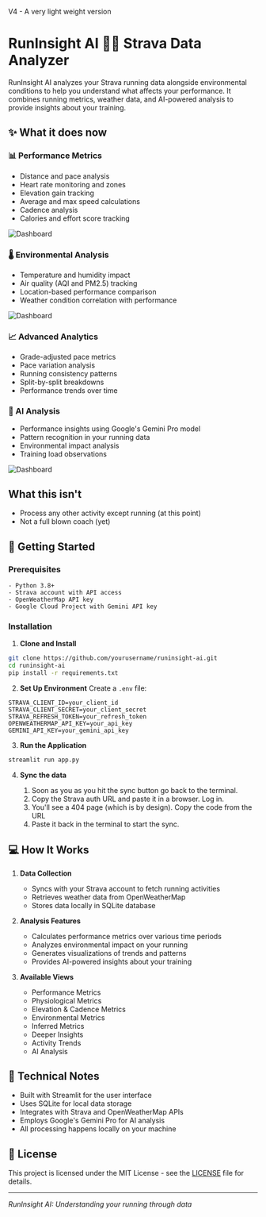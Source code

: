 V4 - A very light weight version

# RunInsight AI 🏃‍♂️ Strava Data Analyzer

RunInsight AI analyzes your Strava running data alongside environmental conditions to help you understand what affects your performance. It combines running metrics, weather data, and AI-powered analysis to provide insights about your training.

## ✨ What it does now

### 📊 Performance Metrics
- Distance and pace analysis
- Heart rate monitoring and zones
- Elevation gain tracking
- Average and max speed calculations
- Cadence analysis
- Calories and effort score tracking

![Dashboard](https://preview.redd.it/built-something-to-analyse-strava-running-data-would-love-v0-6gee16wwoz9e1.png?width=1017&format=png&auto=webp&s=77f3cfa02bcf7d614218da86e01fa2a754867e99 "Preformance Analysis")


### 🌡️ Environmental Analysis
- Temperature and humidity impact
- Air quality (AQI and PM2.5) tracking
- Location-based performance comparison
- Weather condition correlation with performance

![Dashboard](https://preview.redd.it/built-something-to-analyse-strava-running-data-would-love-v0-5yw0zd4zoz9e1.png?width=1080&crop=smart&auto=webp&s=5d1fddbf28adfb27393c9cd9b918cb44f31e79d2 "Environmental Analysis")


### 📈 Advanced Analytics
- Grade-adjusted pace metrics
- Pace variation analysis
- Running consistency patterns
- Split-by-split breakdowns
- Performance trends over time

### 🤖 AI Analysis
- Performance insights using Google's Gemini Pro model
- Pattern recognition in your running data
- Environmental impact analysis
- Training load observations

![Dashboard](https://preview.redd.it/built-something-to-analyse-strava-running-data-would-love-v0-41fixi0voz9e1.png?width=1018&format=png&auto=webp&s=16f125029012a545e592c062911ecedccdb02b81 "AI Analysis")


## What this isn't
- Process any other activity except running (at this point)
- Not a full blown coach (yet)

## 🚀 Getting Started

### Prerequisites
```plaintext
- Python 3.8+
- Strava account with API access
- OpenWeatherMap API key
- Google Cloud Project with Gemini API key
```

### Installation

1. **Clone and Install**
```bash
git clone https://github.com/yourusername/runinsight-ai.git
cd runinsight-ai
pip install -r requirements.txt
```

2. **Set Up Environment**
Create a `.env` file:
```env
STRAVA_CLIENT_ID=your_client_id
STRAVA_CLIENT_SECRET=your_client_secret
STRAVA_REFRESH_TOKEN=your_refresh_token
OPENWEATHERMAP_API_KEY=your_api_key
GEMINI_API_KEY=your_gemini_api_key
```

3. **Run the Application**
```bash
streamlit run app.py
```

4. **Sync the data**

   1. Soon as you as you hit the sync button go back to the terminal.
   2. Copy the Strava auth URL and paste it in a browser. Log in.
   3. You'll see a 404 page (which is by design). Copy the code from the URL
   4. Paste it back in the terminal to start the sync.

## 💻 How It Works

1. **Data Collection**
   - Syncs with your Strava account to fetch running activities
   - Retrieves weather data from OpenWeatherMap
   - Stores data locally in SQLite database

2. **Analysis Features**
   - Calculates performance metrics over various time periods
   - Analyzes environmental impact on your running
   - Generates visualizations of trends and patterns
   - Provides AI-powered insights about your training

3. **Available Views**
   - Performance Metrics
   - Physiological Metrics
   - Elevation & Cadence Metrics
   - Environmental Metrics
   - Inferred Metrics
   - Deeper Insights
   - Activity Trends
   - AI Analysis

## 🔧 Technical Notes

- Built with Streamlit for the user interface
- Uses SQLite for local data storage
- Integrates with Strava and OpenWeatherMap APIs
- Employs Google's Gemini Pro for AI analysis
- All processing happens locally on your machine

## 📄 License

This project is licensed under the MIT License - see the [LICENSE](LICENSE) file for details.

---

*RunInsight AI: Understanding your running through data*

